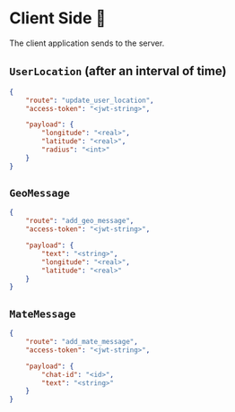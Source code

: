 # Client Side 📱

The client application sends to the server.

## `UserLocation` (after an interval of time)

```json
{    
    "route": "update_user_location",
    "access-token": "<jwt-string>",

    "payload": {
        "longitude": "<real>",
        "latitude": "<real>",
        "radius": "<int>"
    }
}
```

## `GeoMessage`

```json
{
    "route": "add_geo_message",
    "access-token": "<jwt-string>",

    "payload": {
        "text": "<string>",
        "longitude": "<real>",
        "latitude": "<real>"
    }
}
```

## `MateMessage`

```json
{
    "route": "add_mate_message",
    "access-token": "<jwt-string>",

    "payload": {
        "chat-id": "<id>",
        "text": "<string>"
    }
}
```
